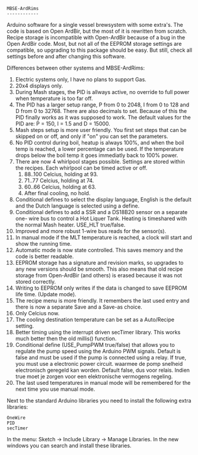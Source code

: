 	MBSE-ArdRims
	------------

Arduino software for a single vessel brewsystem with some extra's. The code
is based on Open ArdBir, but the most of it is rewritten from scratch.
Recipe storage is incompatible with Open-ArdBir because of a bug in the
Open ArdBir code. Most, but not all of the EEPROM storage settings are
compatible, so upgrading to this package should be easy. But still, check
all settings before and after changing this software.


Differences between other systems and MBSE-ArdRims:

1.  Electric systems only, I have no plans to support Gas.
2.  20x4 displays only.
3.  During Mash stages, the PID is allways active, no override to full power
    when temperature is too far off.
4.  The PID has a larger setup range, P from 0 to 2048, I from 0 to 128 and
    D from 0 to 32768. There are also decimals to set. Because of this the
    PID finally works as it was supposed to work. The default values for the
    PID are: P = 150, I = 1.5 and D = 15000.
5.  Mash steps setup is more user friendly. You first set steps that can be
    skipped on or off, and only if "on" you can set the parameters.
6.  No PID control during boil, heatup is always 100%, and when the boil temp
    is reached, a lower percentage can be used. If the temperature drops below
    the boil temp it goes immediatly back to 100% power.
7.  There are now 4 whirlpool stages possible. Settings are stored within
    the recipes. Each whirlpool can be timed active or off.
    1. 88..100 Celcius, holding at 93.
    2. 71..77 Celcius, holding at 74.
    3. 60..66 Celcius, holding at 63.
    4. After final cooling, no hold.
8.  Conditional defines to select the display language, English is the default
    and the Dutch language is selected using a define.
9.  Conditional defines to add a SSR and a DS18B20 sensor on a separate one-
    wire bus to control a Hot Liquer Tank. Heating is timeshared with the
    normal Mash heater. USE_HLT true/false.
10. Improved and more robust 1-wire bus reads for the sensor(s).
11. In manual mode if the MLT temperature is reached, a clock will start and
    show the running time.
12. Automatic mode is now state controlled. This saves memory and the code is
    better readable.
13. EEPROM storage has a signature and revision marks, so upgrades to any new
    versions should be smooth. This also means that old recipe storage from
    Open-ArdBir (and others) is erased because it was not stored correctly.
14. Writing to EEPROM only writes if the data is changed to save EEPROM life
    time. (Update mode).
15. The recipe menu is more friendly. It remembers the last used entry and
    there is now a separate Save and a Save-as choice.
16. Only Celcius now.
17. The cooling destination temperature can be set as a Auto/Recipe setting.
18. Better timing using the interrupt driven secTimer library. This works
    much better then the old millis() function.
19. Conditional define (USE_PumpPWM true/false) that allows you to regulate
    the pump speed using the Arduino PWM signals. Default is false and must
    be used if the pump is connected using a relay. If true, you must use a
    electronic power circuit. waarmee de pomp snelheid
    electronisch geregeld kan worden. Default false, dus voor relais. Indien
    true moet je zorgen voor een elektronische vermogens regeling.
20. The last used temperatures in manual mode will be remembered for the next
    time you use manual mode.


Next to the standard Arduino libraries you need to install the following extra
libraries:

    OneWire
    PID
    secTimer

In the menu: Sketch -> Include Library -> Manage Libraries.
In the new windows you can search and install these libraries.

